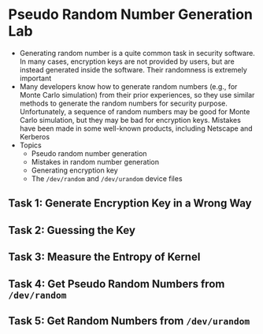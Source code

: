 # Pseudo Random Number Generation Lab
- Generating random number is a quite common task in security software. In many cases, encryption keys are not provided by users, but are instead generated inside the software. Their randomness is extremely important
- Many developers know how to generate random numbers (e.g., for Monte Carlo simulation) from their prior experiences, so they use similar methods to generate the random numbers for security purpose. Unfortunately, a sequence of random numbers may be good for Monte Carlo simulation, but they may be bad for encryption keys. Mistakes have been made in some well-known products, including Netscape and Kerberos
- Topics
    - Pseudo random number generation
    - Mistakes in random number generation
    - Generating encryption key
    - The `/dev/random` and `/dev/urandom` device files

## Task 1: Generate Encryption Key in a Wrong Way

## Task 2: Guessing the Key

## Task 3: Measure the Entropy of Kernel

## Task 4: Get Pseudo Random Numbers from `/dev/random`

## Task 5: Get Random Numbers from `/dev/urandom`
